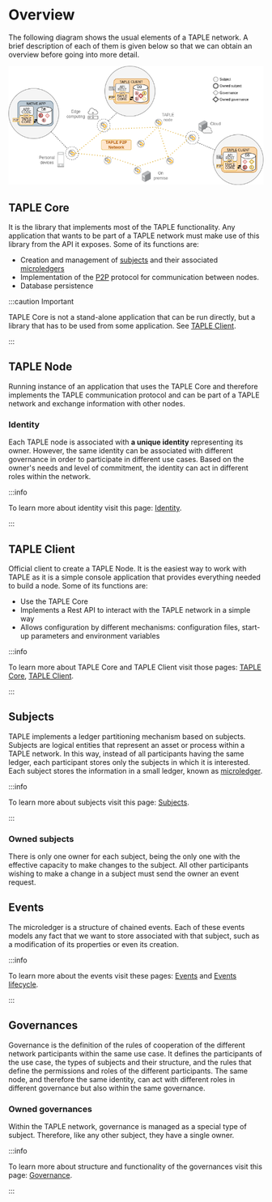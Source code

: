 # Overview
The following diagram shows the usual elements of a TAPLE network. A brief description of each of them is given below so that we can obtain an overview before going into more detail.

![Net overview](../img/net-overview.png)

## TAPLE Core
It is the library that implements most of the TAPLE functionality. Any application that wants to be part of a TAPLE network must make use of this library from the API it exposes. Some of its functions are:
- Creation and management of [subjects](./subjects.md) and their associated [microledgers](./subjects.md#microledger) 
- Implementation of the [P2P](./glossary.md#p2p) protocol for communication between nodes.
- Database persistence

:::caution Important

TAPLE Core is not a stand-alone application that can be run directly, but a library that has to be used from some application. See [TAPLE Client](#taple-client).

:::

## TAPLE Node
Running instance of an application that uses the TAPLE Core and therefore implements the TAPLE communication protocol and can be part of a TAPLE network and exchange information with other nodes. 

### Identity
Each TAPLE node is associated with **a unique identity** representing its owner. However, the same identity can be associated with different governance in order to participate in different use cases. Based on the owner's needs and level of commitment, the identity can act in different roles within the network. 

:::info

To learn more about identity visit this page: [Identity](./identity.md).

:::

## TAPLE Client
Official client to create a TAPLE Node. It is the easiest way to work with TAPLE as it is a simple console application that provides everything needed to build a node. Some of its functions are:
- Use the TAPLE Core 
- Implements a Rest API to interact with the TAPLE network in a simple way
- Allows configuration by different mechanisms: configuration files, start-up parameters and environment variables

:::info

To learn more about TAPLE Core and TAPLE Client visit those pages: [TAPLE Core](../reference/taple-core.md), [TAPLE Client](./../reference/taple-client-config.md).

:::

## Subjects
TAPLE implements a ledger partitioning mechanism based on subjects. Subjects are logical entities that represent an asset or process within a TAPLE network. In this way, instead of all participants having the same ledger, each participant stores only the subjects in which it is interested. Each subject stores the information in a small ledger, known as [microledger](./subjects.md#microledger). 

:::info

To learn more about subjects visit this page: [Subjects](./subjects.md).

:::

### Owned subjects
There is only one owner for each subject, being the only one with the effective capacity to make changes to the subject. All other participants wishing to make a change in a subject must send the owner an event request. 

## Events 
The microledger is a structure of chained events. Each of these events models any fact that we want to store associated with that subject, such as a modification of its properties or even its creation. 

:::info

To learn more about the events visit these pages: [Events](./events.md) and [Events lifecycle](./event-life-cycle.md).

:::

## Governances
Governance is the definition of the rules of cooperation of the different network participants within the same use case. It defines the participants of the use case, the types of subjects and their structure, and the rules that define the permissions and roles of the different participants. The same node, and therefore the same identity, can act with different roles in different governance but also within the same governance.

### Owned governances
Within the TAPLE network, governance is managed as a special type of subject. Therefore, like any other subject, they have a single owner.

:::info

To learn more about structure and functionality of the governances visit this page: [Governance](./governance.md).

:::